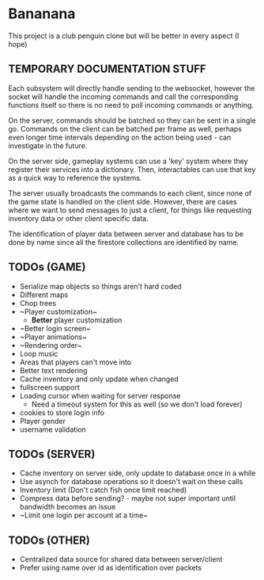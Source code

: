 # Bananana

This project is a club penguin clone but will be better in every aspect (I hope)

## TEMPORARY DOCUMENTATION STUFF

Each subsystem will directly handle sending to the websocket, however the socket will handle the incoming commands and call the corresponding functions itself so there is no need to poll incoming commands or anything.

On the server, commands should be batched so they can be sent in a single go. Commands on the client can be batched per frame as well, perhaps even longer time intervals depending on the action being used - can investigate in the future.

On the server side, gameplay systems can use a 'key' system where they register their services into a dictionary. Then, interactables can use that key as a quick way to reference the systems.

The server usually broadcasts the commands to each client, since none of the game state is handled on the client side. However, there are cases where we want to send messages to just a client, for things like requesting inventory data or other client specific data.

The identification of player data between server and database has to be done by name since all the firestore collections are identified by name.

## TODOs (GAME)

- Serialize map objects so things aren't hard coded
- Different maps
- Chop trees
- ~Player customization~
  - **Better** player customization
- ~Better login screen~
- ~Player animations~
- ~Rendering order~
- Loop music
- Areas that players can't move into
- Better text rendering
- Cache inventory and only update when changed
- fullscreen support
- Loading cursor when waiting for server response
  - Need a timeout system for this as well (so we don't load forever)
- cookies to store login info
- Player gender
- username validation

## TODOs (SERVER)

- Cache inventory on server side, only update to database once in a while
- Use asynch for database operations so it doesn't wait on these calls
- Inventory limit (Don't catch fish once limit reached)
- Compress data before sending? - maybe not super important until bandwidth becomes an issue
- ~Limit one login per account at a time~

## TODOs (OTHER)

- Centralized data source for shared data between server/client
- Prefer using name over id as identification over packets
